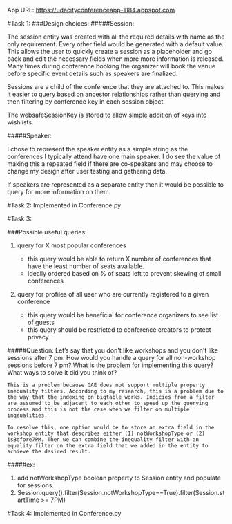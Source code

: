 App URL: https://udacityconferenceapp-1184.appspot.com


#Task 1:
###Design choices:
#####Session: 
	<p>The session entity was created with all the required details with name as the only requirement. Every other field would be generated with a default value. This allows the user to quickly create a session as a placeholder and go back and edit the necessary fields when more more information is released. Many times during conference booking the organizer will book the venue before specific event details such as speakers are finalized.</p>
	<p>Sessions are a child of the conference that they are attached to. This makes it easier to query based on ancestor relationships rather than querying and then filtering by conference key in each session object. </p>
	<p>The websafeSessionKey is stored to allow simple addition of keys into wishlists.</p>

#####Speaker:
	<p>I chose to represent the speaker entity as a simple string as the conferences I typically attend have one main speaker. I do see the value of making this a repeated field if there are co-speakers and may choose to change my design after user testing and gathering data.</p> 
	<p>If speakers are represented as a separate entity then it would be possible to query for more information on them.</p>


#Task 2:
	Implemented in Conference.py


#Task 3:

###Possible useful queries:

1) query for X most popular conferences
	- this query would be able to return X number of conferences that have the least number
	of seats available. 
	- ideally ordered based on % of seats left to prevent skewing of small conferences

2) query for profiles of all user who are currently registered to a given conference
	- this query would be beneficial for conference organizers to see list of guests
	- this query should be restricted to conference creators to protect privacy

#####Question: Let’s say that you don't like workshops and you don't like sessions after 7 pm. How would you handle a query for all non-workshop sessions before 7 pm? What is the problem for implementing this query? What ways to solve it did you think of?

	This is a problem because GAE does not support multiple property inequality filters. According to my research, this is a problem due to the way that the indexing on bigtable works. Indicies from a filter are assumed to be adjacent to each other to speed up the querying process and this is not the case when we filter on multiple inqeualities. 

	To resolve this, one option would be to store an extra field in the workshop entity that describes either (1) notWorkshopType or (2) isBefore7PM. Then we can combine the inequality filter with an equality filter on the extra field that we added in the entity to achieve the desired result.

#####ex: 
1. add notWorkshopType boolean property to Session entity and populate for sessions.
2. Session.query().filter(Session.notWorkshopType==True).filter(Session.startTime >= 7PM)

#Task 4:
	Implemented in Conference.py